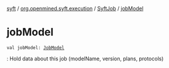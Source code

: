 [syft](../../index.md) / [org.openmined.syft.execution](../index.md) / [SyftJob](index.md) / [jobModel](./job-model.md)

# jobModel

`val jobModel: `[`JobModel`](../-job-model/index.md)

: Hold data about this job (modelName, version, plans, protocols)

